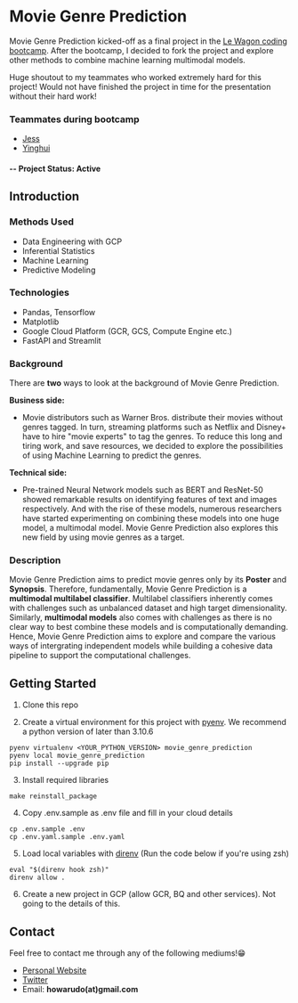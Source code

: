# Movie Genre Prediction
Movie Genre Prediction kicked-off as a final project in the [Le Wagon coding bootcamp](https://www.lewagon.com/tokyo/data-science-course). After the bootcamp, I decided to fork the project and explore other methods to combine machine learning multimodal models.

Huge shoutout to my teammates who worked extremely hard for this project! Would not have finished the project in time for the presentation without their hard work!

### Teammates during bootcamp
* [Jess](https://github.com/chooj202)
* [Yinghui](https://github.com/yinghuing)

#### -- Project Status: Active

## Introduction

### Methods Used
* Data Engineering with GCP
* Inferential Statistics
* Machine Learning
* Predictive Modeling

### Technologies
* Pandas, Tensorflow
* Matplotlib
* Google Cloud Platform (GCR, GCS, Compute Engine etc.)
* FastAPI and Streamlit

### Background
There are **two** ways to look at the background of Movie Genre Prediction.

**Business side:**
* Movie distributors such as Warner Bros. distribute their movies without genres tagged. In turn, streaming platforms such as Netflix and Disney+ have to hire "movie experts" to tag the genres. To reduce this long and tiring work, and save resources, we decided to explore the possibilities of using Machine Learning to predict the genres.

**Technical side:**
* Pre-trained Neural Network models such as BERT and ResNet-50 showed remarkable results on identifying features of text and images respectively. And with the rise of these models, numerous researchers have started experimenting on combining these models into one huge model, a multimodal model. Movie Genre Prediction also explores this new field by using movie genres as a target.


### Description
Movie Genre Prediction aims to predict movie genres only by its **Poster** and **Synopsis**. Therefore, fundamentally, Movie Genre Prediction is a **multimodal multilabel classifier**. Multilabel classifiers inherently comes with challenges such as unbalanced dataset and high target dimensionality. Similarly, **multimodal models** also comes with challenges as there is no clear way to best combine these models and is computationally demanding. Hence, Movie Genre Prediction aims to explore and compare the various ways of intergrating independent models while building a cohesive data pipeline to support the computational challenges.

## Getting Started

1. Clone this repo

2. Create a virtual environment for this project with [pyenv](https://github.com/pyenv/pyenv#installation). We recommend a python version of later than 3.10.6
```
pyenv virtualenv <YOUR_PYTHON_VERSION> movie_genre_prediction
pyenv local movie_genre_prediction
pip install --upgrade pip
```

3. Install required libraries
```
make reinstall_package
```

4. Copy .env.sample as .env file and fill in your cloud details
```
cp .env.sample .env
cp .env.yaml.sample .env.yaml
```

5. Load local variables with [direnv](https://github.com/direnv/direnv#getting-started) (Run the code below if you're using zsh)
```
eval "$(direnv hook zsh)"
direnv allow .
```

6. Create a new project in GCP (allow GCR, BQ and other services). Not going to the details of this.


## Contact
Feel free to contact me through any of the following mediums!😁
* [Personal Website](https://howarudo.github.io)
* [Twitter](https://twitter.com/howarudo)
* Email: **howarudo(at)gmail.com**
